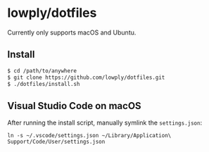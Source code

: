 # lowply/dotfiles

Currently only supports macOS and Ubuntu.

## Install

```bash
$ cd /path/to/anywhere
$ git clone https://github.com/lowply/dotfiles.git
$ ./dotfiles/install.sh
```

## Visual Studio Code on macOS

After running the install script, manually symlink the `settings.json`:

```
ln -s ~/.vscode/settings.json ~/Library/Application\ Support/Code/User/settings.json
```
